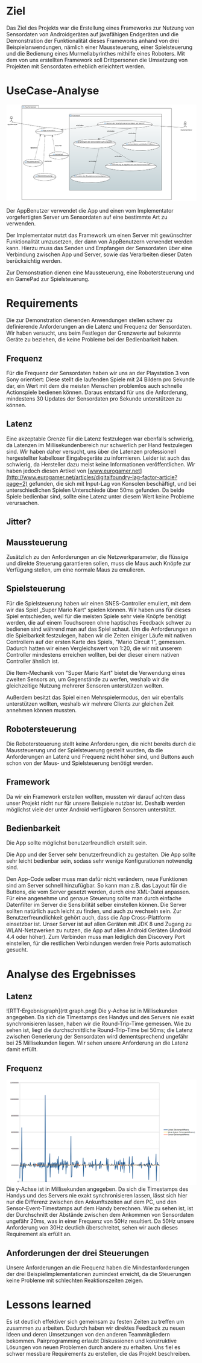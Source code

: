 # Ziel
Das Ziel des Projekts war die Erstellung eines Frameworks zur Nutzung von Sensordaten von Androidgeräten auf javafähigen Endgeräten und die Demonstration der Funktionalität dieses Frameworks anhand von drei Beispielanwendungen, nämlich einer Maussteuerung, einer Spielsteuerung und die Bedienung eines Murmellabyrinthes mithilfe eines Roboters.
Mit dem von uns erstellten Framework soll Drittpersonen die Umsetzung von Projekten mit Sensordaten erheblich erleichtert werden.

# UseCase-Analyse
![UseCaseDiagramm](finalUse.png)

Der AppBenutzer verwendet die App und einen vom Implementator vorgefertigten Server um Sensordaten auf eine bestimmte Art zu verwenden.

Der Implementator nutzt das Framework um einen Server mit gewünschter Funktionalität umzusetzen,
der dann von AppBenutzern verwendet werden kann.
Hierzu muss das Senden und Empfangen der Sensordaten über eine Verbindung zwischen App und Server, sowie das Verarbeiten dieser Daten berücksichtig werden.

Zur Demonstration dienen eine Maussteuerung, eine Robotersteuerung und ein GamePad zur Spielsteuerung.

# Requirements
Die zur Demonstration dienenden Anwendungen stellen schwer zu definierende Anforderungen an die Latenz und Frequenz der Sensordaten. Wir haben versucht, uns beim Festlegen der Grenzwerte auf bekannte Geräte zu beziehen, die keine Probleme bei der Bedienbarkeit haben. 

## Frequenz
Für die Frequenz der Sensordaten haben wir uns an der Playstation 3 von Sony orientiert: Diese stellt die laufenden Spiele mit 24 Bildern pro Sekunde dar, ein Wert mit dem die meisten Menschen problemlos auch schnelle Actionspiele bedienen können. Daraus entstand für uns die Anforderung, mindestens 30 Updates der Sensordaten pro Sekunde unterstützen zu können.

## Latenz
Eine akzeptable Grenze für die Latenz festzulegen war ebenfalls schwierig, da Latenzen im Millisekundenbereich nur schwerlich per Hand festzulegen sind. Wir haben daher versucht, uns über die Latenzen professionell hergestellter kabelloser Eingabegeräte zu informieren. Leider ist auch das schwierig, da Hersteller dazu meist keine Informationen veröffentlichen. Wir haben jedoch diesen Artikel von [www.eurogamer.net](http://www.eurogamer.net/articles/digitalfoundry-lag-factor-article?page=2) gefunden, die sich mit Input-Lag von Konsolen beschäftigt, und bei unterschiedlichen Spielen Unterschiede über 50ms gefunden. Da beide Spiele bedienbar sind, sollte eine Latenz unter diesem Wert keine Probleme verursachen.

## Jitter?

## Maussteuerung
Zusätzlich zu den Anforderungen an die Netzwerkparameter, die flüssige und direkte Steuerung garantieren sollen, muss die Maus auch Knöpfe zur Verfügung stellen, um eine normale Maus zu emulieren.

## Spielsteuerung
Für die Spielsteuerung haben wir einen SNES-Controller emuliert, mit dem wir das Spiel „Super Mario Kart“ spielen können. Wir haben uns für dieses Spiel entschieden, weil für die meisten Spiele sehr viele Knöpfe benötigt werden, die auf einem Touchscreen ohne haptisches Feedback schwer zu bedienen sind während man auf das Spiel schaut.
Um die Anforderungen an die Spielbarkeit festzulegen, haben wir die Zeiten einiger Läufe mit nativen Controllern auf der ersten Karte des Spiels, "Mario Circuit 1", gemessen. Dadurch hatten wir einen Vergleichswert von 1:20, die wir mit unserem Controller mindestens erreichen wollten, bei der dieser einem nativen Controller ähnlich ist.

Die Item-Mechanik von "Super Mario Kart" bietet die Verwendung eines zweiten Sensors an, um Gegenstände zu werfen, weshalb wir die gleichzeitige Nutzung mehrerer Sensoren unterstützen wollten. 

Außerdem besitzt das Spiel einen Mehrspielermodus, den wir ebenfalls unterstützen wollten, weshalb wir mehrere Clients zur gleichen Zeit annehmen können mussten.


## Robotersteuerung
Die Robotersteuerung stellt keine Anforderungen, die nicht bereits durch die Maussteuerung und der Spielsteuerung gestellt wurden, da die Anforderungen an Latenz und Frequenz nicht höher sind, und Buttons auch schon von der Maus- und Spielsteuerung benötigt werden.

## Framework
Da wir ein Framework erstellen wollten, mussten wir darauf achten dass unser Projekt nicht nur für unsere Beispiele nutzbar ist. Deshalb werden möglichst viele der unter Android verfügbaren Sensoren unterstützt.

## Bedienbarkeit
Die App sollte möglichst benutzerfreundlich erstellt sein.

Die App und der Server sehr benutzerfreundlich zu gestalten. Die App sollte sehr leicht bedienbar sein, sodass sehr wenige Konfigurationen notwendig sind. 

Den App-Code selber muss man dafür nicht verändern, neue Funktionen sind am Server schnell hinzufügbar. 
So kann man z.B. das Layout für die Buttons, die vom Server gesetzt werden, durch eine XML-Datei anpassen. 
Für eine angenehme und genaue Steuerung sollte man durch einfache Datenfilter im Server die Sensibilität selber einstellen können. 
Die Server sollten natürlich auch leicht zu finden, und auch zu wechseln sein. 
Zur Benutzerfreundlichkeit gehört auch, dass die App Cross-Plattform einsetzbar ist. 
Unser Server ist auf allen Geräten mit JDK 8 und Zugang zu WLAN-Netzwerken zu nutzen, die App auf allen Android Geräten (Android 4.4 oder höher). 
Zum Verbinden muss man lediglich den Discovery Port einstellen, für die restlichen Verbindungen werden freie Ports automatisch gesucht. 

# Analyse des Ergebnisses
## Latenz
![RTT-Ergebnisgraph](rtt graph.png)
Die y-Achse ist in Millisekunden angegeben. Da sich die Timestamps des Handys und des Servers nie exakt synchronisieren lassen, haben wir die Round-Trip-Time gemessen. Wie zu sehen ist, liegt die durchschnittliche Round-Trip-Time bei 50ms; die Latenz zwischen Generierung der Sensordaten wird dementsprechend ungefähr bei 25 Millisekunden liegen. Wir sehen unsere Anforderung an die Latenz damit erfüllt.


## Frequenz
![Frequenz-Ergebnisgraph](sensor_frequency.png)
Die y-Achse ist in Millisekunden angegeben. Da sich die Timestamps des Handys und des Servers nie exakt synchronisieren lassen, lässt sich hier nur die Differenz zwischen den Ankunftszeiten auf dem PC, und den Sensor-Event-Timestamps auf dem Handy berechnen. Wie zu sehen ist, ist der Durchschnitt der Abstände zwischen dem Ankommen von Sensordaten ungefähr 20ms, was in einer Frequenz von 50Hz resultiert. Da 50Hz unsere Anforderung von 30Hz deutlich überschreitet, sehen wir auch dieses Requirement als erfüllt an. 

## Anforderungen der drei Steuerungen
Unsere Anforderungen an die Frequenz haben die Mindestanforderungen der drei Beispielimplementationen zumindest erreicht, da die Steuerungen keine Probleme mit schlechten Reaktionszeiten zeigen.

# Lessons learned
Es ist deutlich effektiver sich gemeinsam zu festen Zeiten zu treffen um zusammen zu arbeiten. Dadurch haben wir direktes Feedback zu neuen Ideen und deren Umsetzungen von den anderen Teammitgliedern bekommen. Pairprogramming erlaubt Diskussionen und konstruktive Lösungen von neuen Problemen durch andere zu erhalten.
Uns fiel es schwer messbare Requirements zu erstellen, die das Projekt beschreiben.
